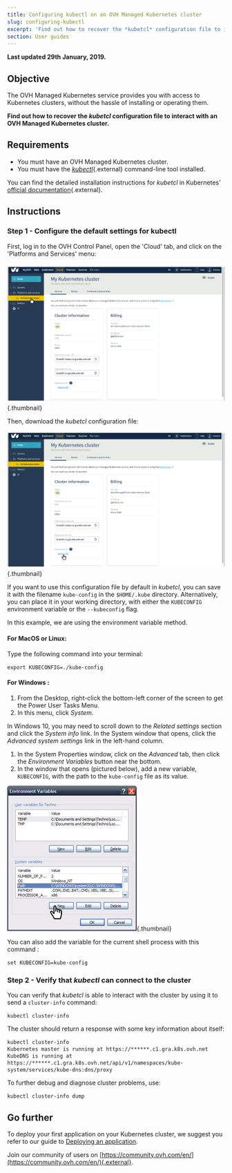 ```yaml
---
title: Configuring kubectl on an OVH Managed Kubernetes cluster
slug: configuring-kubectl
excerpt: 'Find out how to recover the *kubetcl* configuration file to interact with an OVH Managed Kubernetes cluster.'
section: User guides
---
```


**Last updated 29th January, 2019.**


## Objective

The OVH Managed Kubernetes service provides you with access to Kubernetes clusters, without the hassle of installing or operating them. 

**Find out how to recover the *kubetcl* configuration file to interact with an OVH Managed Kubernetes cluster.**


## Requirements

- You must have an OVH Managed Kubernetes cluster.
- You must have the [*kubectl*](https://kubernetes.io/docs/reference/kubectl/overview/){.external} command-line tool installed.

You can find the detailed installation instructions for *kubetcl* in Kubernetes' [official documentation](https://kubernetes.io/docs/home/){.external}.

## Instructions


### Step 1 - Configure the default settings for kubectl

First, log in to the OVH Control Panel, open the 'Cloud' tab, and click on the 'Platforms and Services' menu:

![Configuring default settings for kubectl](images/kubernetes-quickstart-01.png){.thumbnail}

Then, download the *kubetcl* configuration file:

![Configuring default settings for kubectl](images/kubernetes-quickstart-02.png){.thumbnail}

If you want to use this configuration file by default in *kubetcl*, you can save it with the filename `kube-config` in the `$HOME/.kube` directory. Alternatively, you can place it in your working directory, with either the `KUBECONFIG` environment variable or the `--kubeconfig` flag. 

In this example, we are using the environment variable method.

#### For MacOS or Linux:

Type the following command into your terminal:

```
export KUBECONFIG=./kube-config
```

#### For Windows : 

1. From the Desktop, right-click the bottom-left corner of the screen to get the Power User Tasks Menu.
2. In this menu, click *System*.

In Windows 10, you may need to scroll down to the *Related settings* section and click the *System info* link. In the System window that opens, click the *Advanced system settings* link in the left-hand column.

1. In the System Properties window, click on the *Advanced* tab, then click the *Environment Variables* button near the bottom.
2. In the window that opens (pictured below), add a new variable, `KUBECONFIG`, with the path to the `kube-config` file as its value.


 ![Add environment variables](images/configuring_default_settings_for_kubectl-02.png){.thumbnail}


You can also add the variable for the current shell process with this command :

```
set KUBECONFIG=kube-config
```


### Step 2 - Verify that *kubectl* can connect to the cluster


You can verify that *kubetcl* is able to interact with the cluster by using it to send a `cluster-info` command:

```
kubectl cluster-info
```

The cluster should return a response with some key information about itself:

```
kubectl cluster-info
Kubernetes master is running at https://******.c1.gra.k8s.ovh.net
KubeDNS is running at https://******.c1.gra.k8s.ovh.net/api/v1/namespaces/kube-system/services/kube-dns:dns/proxy
```

To further debug and diagnose cluster problems, use: 

```
kubectl cluster-info dump
```

## Go further

To deploy your first application on your Kubernetes cluster, we suggest you refer to our guide to [Deploying an application](../deploying_an_application).

Join our community of users on [https://community.ovh.com/en/](https://community.ovh.com/en/){.external}.